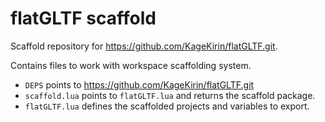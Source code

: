 # flatGLTF scaffold

Scaffold repository for https://github.com/KageKirin/flatGLTF.git.

Contains files to work with workspace scaffolding system.

- `DEPS` points to https://github.com/KageKirin/flatGLTF.git
- `scaffold.lua` points to `flatGLTF.lua` and returns the scaffold package.
- `flatGLTF.lua` defines the scaffolded projects and variables to export.
